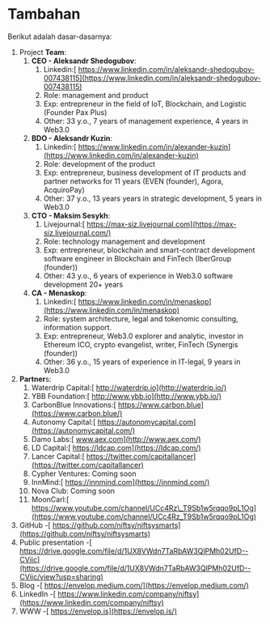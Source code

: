 # Tambahan

Berikut adalah dasar-dasarnya:

1. Project **Team**:
   1. **CEO - Aleksandr Shedogubov**:
      1. Linkedin:[ https://www.linkedin.com/in/aleksandr-shedogubov-007438115](https://www.linkedin.com/in/aleksandr-shedogubov-007438115)
      2. Role: management and product
      3. Exp: entrepreneur in the field of  IoT, Blockchain, and Logistic (Founder Pax Plus)
      4. Other: 33 y.o., 7 years of management experience, 4 years in Web3.0
   2. **BDO  - Aleksandr Kuzin**:
      1. Linkedin:[ https://www.linkedin.com/in/alexander-kuzin](https://www.linkedin.com/in/alexander-kuzin)​
      2. Role: development of the product
      3. Exp: entrepreneur, business development of IT products and partner networks for 11 years (EVEN (founder), Agora, AcquiroPay)
      4. Other: 37 y.o., 13 years years in strategic development, 5 years in Web3.0
   3. **CTO - Maksim Sesykh**:
      1. Livejournal:[ https://max-siz.livejournal.com](https://max-siz.livejournal.com/)
      2. Role: technology management and development
      3. Exp: entrepreneur, blockchain and smart-contract development software engineer in Blockchain and FinTech (IberGroup (founder))
      4. Other: 43 y.o., 6 years of experience in Web3.0 software development 20+ years
   4. **CA - Menaskop**:
      1. Linkedin:[ https://www.linkedin.com/in/menaskop](https://www.linkedin.com/in/menaskop)​
      2. Role: system architecture, legal and tokenomic consulting, information support.
      3. Exp: entrepreneur, Web3.0 explorer and analytic, investor in Ethereum ICO, crypto evangelist, writer, FinTech (Synergis (founder))
      4. Other: 36 y.o., 15 years of experience in IT-legal, 9 years in Web3.0
2. **Partner**s:
   1. Waterdrip Capital:[ http://waterdrip.io](http://waterdrip.io/)​
   2. YBB Foundation:[ http://www.ybb.io](http://www.ybb.io/)​
   3. CarbonBlue Innovations:[ https://www.carbon.blue](https://www.carbon.blue/)​
   4. Autonomy Capital:[ https://autonomycapital.com](https://autonomycapital.com/)​
   5. Damo Labs:[ www.aex.com](http://www.aex.com/)​
   6. LD Capital:[ https://ldcap.com](https://ldcap.com/)
   7. Lancer Capital:[ https://twitter.com/capitallancer](https://twitter.com/capitallancer)
   8. Cypher Ventures: Coming soon
   9. InnMind:[ https://innmind.com](https://innmind.com/)
   10. Nova Club: Coming soon
   11. MoonCarl:[ https://www.youtube.com/channel/UCc4Rz\_T9Sb1w5rqqo9pL1Og](https://www.youtube.com/channel/UCc4Rz_T9Sb1w5rqqo9pL1Og)​
3. GitHub -[ https://github.com/niftsy/niftsysmarts](https://github.com/niftsy/niftsysmarts)
4. Public presentation -[ https://drive.google.com/file/d/1UX8VWdn7TaRbAW3QlPMh02UfD--CViic](https://drive.google.com/file/d/1UX8VWdn7TaRbAW3QlPMh02UfD--CViic/view?usp=sharing)​
5. Blog -[ https://envelop.medium.com/](https://envelop.medium.com/)​
6. LinkedIn -[ https://www.linkedin.com/company/niftsy](https://www.linkedin.com/company/niftsy)
7. WWW -[ https://envelop.is](https://envelop.is/)
